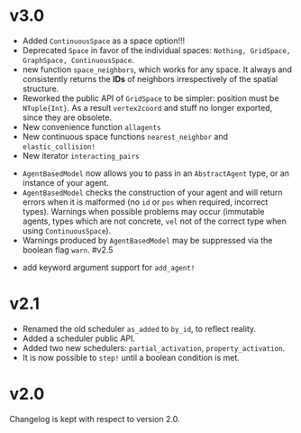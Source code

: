 # v3.0
* Added `ContinuousSpace` as a space option!!!
* Deprecated `Space` in favor of the individual spaces: `Nothing, GridSpace, GraphSpace, ContinuousSpace`.
* new function `space_neighbors`, which works for any space. It always and consistently returns the **IDs** of neighbors irrespectively
  of the spatial structure.
* Reworked the public API of `GridSpace` to be simpler: position must be `NTuple{Int}`. As a result `vertex2coord` and stuff no longer exported, since they are obsolete.
* New convenience function `allagents`
* New continuous space functions `nearest_neighbor` and `elastic_collision!`
* New iterator `interacting_pairs`
- `AgentBasedModel` now allows you to pass in an `AbstractAgent` type, or an instance of your agent.
- `AgentBasedModel` checks the construction of your agent and will return errors when it is malformed (no `id` or `pos` when required, incorrect types). Warnings when possible problems may occur (immutable agents, types which are not concrete, `vel` not of the correct type when using `ContinuousSpace`).
- Warnings produced by `AgentBasedModel` may be suppressed via the boolean flag `warn`.
#v2.5
* add keyword argument support for `add_agent!`
# v2.1
* Renamed the old scheduler `as_added` to `by_id`, to reflect reality.
* Added a scheduler public API.
* Added two new schedulers: `partial_activation`, `property_activation`.
* It is now possible to `step!` until a boolean condition is met.
# v2.0
Changelog is kept with respect to version 2.0.
